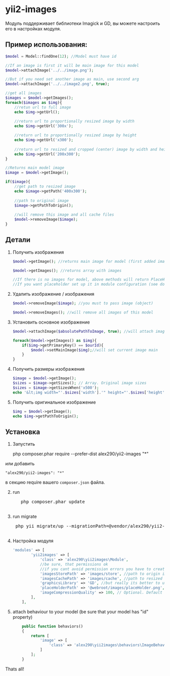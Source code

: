 yii2-images
===========

Модуль поддерживает библиотеки Imagick и GD, вы можете настроить его в настройках модуля.


Пример использования:
-------------

```php
$model = Model::findOne(12); //Model must have id

//If an image is first it will be main image for this model
$model->attachImage('../../image.png');

//But if you need set another image as main, use second arg
$model->attachImage('../../image2.png', true);

//get all images
$images = $model->getImages();
foreach($images as $img){
    //retun url to full image
    echo $img->getUrl();
    
    //return url to proportionally resized image by width
    echo $img->getUrl('300x');

    //return url to proportionally resized image by height
    echo $img->getUrl('x300');
    
    //return url to resized and cropped (center) image by width and height
    echo $img->getUrl('200x300');
}

//Returns main model image
$image = $model->getImage();

if($image){
    //get path to resized image 
    echo $image->getPath('400x300');
    
    //path to original image
    $image->getPathToOrigin();
    
    //will remove this image and all cache files
    $model->removeImage($image);
}

```

Детали
-------------
1. Получить изображения
    ```php
    $model->getImage(); //returns main image for model (first added image or setted as main)
    
    $model->getImages(); //returns array with images
    
    //If there is no images for model, above methods will return PlaceHolder images or null
    //If you want placeholder set up it in module configuration (see documentation)
    
    ```
2. Удалить изображение / изображения
    ```php
    $model->removeImage($image); //you must to pass image (object)
    
    $model->removeImages(); //will remove all images of this model
    ```

3. Установить основное изображение
    ```php
    $model->attachImage($absolutePathToImage, true); //will attach image and make it main
    
    foreach($model->getImages() as $img){
        if($img->getPrimaryKey() == $ourId){
            $model->setMainImage($img);//will set current image main
        }
    }
    ```

4. Получить размеры изображения
    ```php
    $image = $model->getImage();
    $sizes = $image->getSizes(); // Array. Original image sizes
    $sizes = $image->getSizesWhen('x500');
    echo '&lt;img width="'.$sizes['width'].'" height="'.$sizes['height'].'" src="'.$image->getUrl('x500').'" />';
    ```

5. Получить оригинальное изображение
    ```php
    $img = $model->getImage();
    echo $img->getPathToOrigin();
    ```


Установка
-------------
1. Запустить

	php composer.phar require --prefer-dist alex290/yii2-images "*"

или добавить

	"alex290/yii2-images": "*"


в секцию require вашего `composer.json` файла.

2. run 
    <pre>
      php composer.phar update
    </pre>

3. run migrate
    <pre>
    php yii migrate/up --migrationPath=@vendor/alex290/yii2-images/migrations
    </pre>

4. Настройка модуля
    ```php
    'modules' => [
            'yii2images' => [
                'class' => 'alex290\yii2images\Module',
                //be sure, that permissions ok 
                //if you cant avoid permission errors you have to create "images" folder in web root manually and set 777 permissions
                'imagesStorePath' => 'images/store', //path to origin images
                'imagesCachePath' => 'images/cache', //path to resized copies
                'graphicsLibrary' => 'GD', //but really its better to use 'Imagick' 
                'placeHolderPath' => '@webroot/images/placeHolder.png', // if you want to get placeholder when image not exists, string will be processed by Yii::getAlias
                'imageCompressionQuality' => 100, // Optional. Default value is 85.
            ],
        ],
    ```

5. attach behaviour to your model (be sure that your model has "id" property)
    ```php
        public function behaviors()
        {
            return [
                'image' => [
                    'class' => 'alex290\yii2images\behaviors\ImageBehave',
                ]
            ];
        }
    ```

Thats all!


